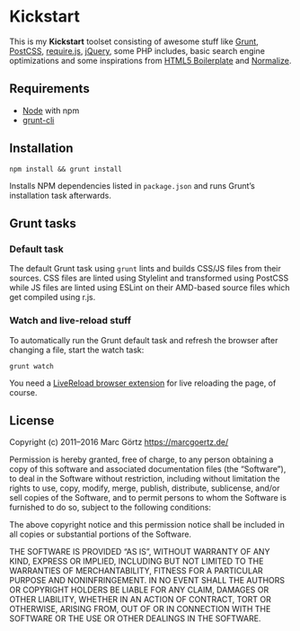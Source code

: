 # Kickstart

This is my **Kickstart** toolset consisting of awesome stuff like
[Grunt](http://gruntjs.com/),
[PostCSS](http://postcss.org),
[require.js](http://www.requirejs.org/),
[jQuery](https://jquery.com/),
some PHP includes, basic search engine optimizations and some inspirations from
[HTML5 Boilerplate](https://html5boilerplate.com) and
[Normalize](https://necolas.github.io/normalize.css/).

## Requirements

* [Node](https://nodejs.org/en/) with npm
* [grunt-cli](http://gruntjs.com/)

## Installation

```
npm install && grunt install
```

Installs NPM dependencies listed in `package.json` and runs Grunt’s
installation task afterwards.

## Grunt tasks

### Default task

The default Grunt task using `grunt` lints and builds CSS/JS files from their
sources. CSS files are linted using Stylelint and transformed using PostCSS
while JS files are linted using ESLint on their AMD-based source files which get
compiled using r.js.

### Watch and live-reload stuff

To automatically run the Grunt default task and refresh the browser
after changing a file, start the watch task:

```
grunt watch
```

You need a [LiveReload browser extension](http://feedback.livereload.com/knowledgebase/articles/86242-how-do-i-install-and-use-the-browser-extensions-)
for live reloading the page, of course.

## License

Copyright (c) 2011–2016 Marc Görtz <https://marcgoertz.de/>

Permission is hereby granted, free of charge, to any person obtaining a
copy of this software and associated documentation files (the
“Software”), to deal in the Software without restriction, including
without limitation the rights to use, copy, modify, merge, publish,
distribute, sublicense, and/or sell copies of the Software, and to
permit persons to whom the Software is furnished to do so, subject to
the following conditions:

The above copyright notice and this permission notice shall be included
in all copies or substantial portions of the Software.

THE SOFTWARE IS PROVIDED “AS IS”, WITHOUT WARRANTY OF ANY KIND, EXPRESS
OR IMPLIED, INCLUDING BUT NOT LIMITED TO THE WARRANTIES OF
MERCHANTABILITY, FITNESS FOR A PARTICULAR PURPOSE AND NONINFRINGEMENT.
IN NO EVENT SHALL THE AUTHORS OR COPYRIGHT HOLDERS BE LIABLE FOR ANY
CLAIM, DAMAGES OR OTHER LIABILITY, WHETHER IN AN ACTION OF CONTRACT,
TORT OR OTHERWISE, ARISING FROM, OUT OF OR IN CONNECTION WITH THE
SOFTWARE OR THE USE OR OTHER DEALINGS IN THE SOFTWARE.
